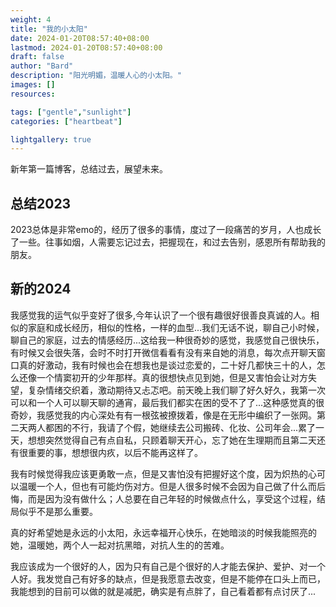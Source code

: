 ```yaml
---
weight: 4
title: "我的小太阳"
date: 2024-01-20T08:57:40+08:00
lastmod: 2024-01-20T08:57:40+08:00
draft: false
author: "Bard"
description: "阳光明媚，温暖人心的小太阳。"
images: []
resources:

tags: ["gentle","sunlight"]
categories: ["heartbeat"]

lightgallery: true
---
```


新年第一篇博客，总结过去，展望未来。
## 总结2023
2023总体是非常emo的，经历了很多的事情，度过了一段痛苦的岁月，人也成长了一些。往事如烟，人需要忘记过去，把握现在，和过去告别，感恩所有帮助我的朋友。

## 新的2024

我感觉我的运气似乎变好了很多,今年认识了一个很有趣很好很善良真诚的人。相似的家庭和成长经历，相似的性格，一样的血型...我们无话不说，聊自己小时候，聊自己的家庭，过去的情感经历...这给我一种很奇妙的感觉，我感觉自己很快乐，有时候又会很失落，会时不时打开微信看看有没有来自她的消息，每次点开聊天窗口真的好激动，我有时候也会在想我也是谈过恋爱的，二十好几都快三十的人，怎么还像一个情窦初开的少年那样。真的很想快点见到她，但是又害怕会让对方失望，复杂情绪交织着，激动期待又忐忑吧。前天晚上我们聊了好久好久，我第一次可以和一个人可以聊天聊的通宵，最后我们都实在困的受不了了...这种感觉真的很奇妙，我感觉我的内心深处有有一根弦被撩拨着，像是在无形中编织了一张网。第二天两人都困的不行，我请了个假，她继续去公司搬砖、化妆、公司年会...累了一天，想想突然觉得自己有点自私，只顾着聊天开心，忘了她在生理期而且第二天还有很重要的事，想想很内疚，以后不能再这样了。

我有时候觉得我应该更勇敢一点，但是又害怕没有把握好这个度，因为炽热的心可以温暖一个人，但也有可能灼伤对方。但是人很多时候不会因为自己做了什么而后悔，而是因为没有做什么；人总要在自己年轻的时候做点什么，享受这个过程，结局似乎不是那么重要。

真的好希望她是永远的小太阳，永远幸福开心快乐，在她暗淡的时候我能照亮的她，温暖她，两个人一起对抗黑暗，对抗人生的的苦难。

我应该成为一个很好的人，因为只有自己是个很好的人才能去保护、爱护、对一个人好。我发觉自己有好多的缺点，但是我愿意去改变，但是不能停在口头上而已，我能想到的目前可以做的就是减肥，确实是有点胖了，自己看着都有点讨厌了...